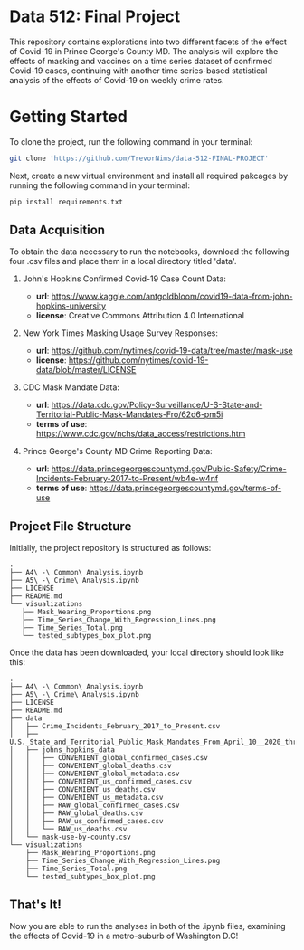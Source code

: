 # Data 512: Final Project
This repository contains explorations into two different facets of the effect of Covid-19 in Prince George's County MD. The analysis will explore the effects of masking and vaccines on a time series dataset of confirmed Covid-19 cases, continuing with another time series-based statistical analysis of the effects of Covid-19 on weekly crime rates.

# Getting Started
To clone the project, run the following command in your terminal:
```bash
git clone 'https://github.com/TrevorNims/data-512-FINAL-PROJECT'
```
Next, create a new virtual environment and install all required pakcages by running the following command in your terminal:
```bash
pip install requirements.txt
```
## Data Acquisition

To obtain the data necessary to run the notebooks, download the following four .csv files and place them in a local directory titled 'data'.

1) John's Hopkins Confirmed Covid-19 Case Count Data: 
   
   - **url**: https://www.kaggle.com/antgoldbloom/covid19-data-from-john-hopkins-university
   - **license**: Creative Commons Attribution 4.0 International
   
2) New York Times Masking Usage Survey Responses:
   
    - **url**: https://github.com/nytimes/covid-19-data/tree/master/mask-use
    - **license**: https://github.com/nytimes/covid-19-data/blob/master/LICENSE

3) CDC Mask Mandate Data:
   
    - **url**: https://data.cdc.gov/Policy-Surveillance/U-S-State-and-Territorial-Public-Mask-Mandates-Fro/62d6-pm5i
    - **terms of use**: https://www.cdc.gov/nchs/data_access/restrictions.htm

4) Prince George's County MD Crime Reporting Data:
   
    - **url**: https://data.princegeorgescountymd.gov/Public-Safety/Crime-Incidents-February-2017-to-Present/wb4e-w4nf
    - **terms of use**: https://data.princegeorgescountymd.gov/terms-of-use

## Project File Structure
 Initially, the project repository is structured as follows:
 ```
 .
├── A4\ -\ Common\ Analysis.ipynb
├── A5\ -\ Crime\ Analysis.ipynb
├── LICENSE
├── README.md
└── visualizations
    ├── Mask_Wearing_Proportions.png
    ├── Time_Series_Change_With_Regression_Lines.png
    ├── Time_Series_Total.png
    └── tested_subtypes_box_plot.png
 ```
Once the data has been downloaded, your local directory should look like this:
```
.
├── A4\ -\ Common\ Analysis.ipynb
├── A5\ -\ Crime\ Analysis.ipynb
├── LICENSE
├── README.md
├── data
│   ├── Crime_Incidents_February_2017_to_Present.csv
│   ├── U.S._State_and_Territorial_Public_Mask_Mandates_From_April_10__2020_through_August_15__2021_by_County_by_Day.csv
│   ├── johns_hopkins_data
│   │   ├── CONVENIENT_global_confirmed_cases.csv
│   │   ├── CONVENIENT_global_deaths.csv
│   │   ├── CONVENIENT_global_metadata.csv
│   │   ├── CONVENIENT_us_confirmed_cases.csv
│   │   ├── CONVENIENT_us_deaths.csv
│   │   ├── CONVENIENT_us_metadata.csv
│   │   ├── RAW_global_confirmed_cases.csv
│   │   ├── RAW_global_deaths.csv
│   │   ├── RAW_us_confirmed_cases.csv
│   │   └── RAW_us_deaths.csv
│   └── mask-use-by-county.csv
└── visualizations
    ├── Mask_Wearing_Proportions.png
    ├── Time_Series_Change_With_Regression_Lines.png
    ├── Time_Series_Total.png
    └── tested_subtypes_box_plot.png
```
## That's It!
Now you are able to run the analyses in both of the .ipynb files, examining the effects of Covid-19 in a metro-suburb of Washington D.C!
